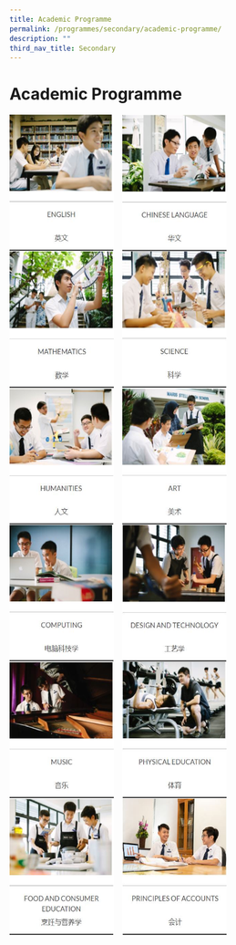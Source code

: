 ```yaml
---
title: Academic Programme
permalink: /programmes/secondary/academic-programme/
description: ""
third_nav_title: Secondary
---
```

# Academic Programme

<p><a href="https://staging.d2r0kwuamjw0vo.amplifyapp.com/programmes/secondary/academic-programme/english/">
<img src="/images/Academic%20Programme/Secondary/English%20(sec).jpg" style="width:183px;height:240px;margin-right:15px;" align = "left">
</a></p>

<p><a href="https://staging.d2r0kwuamjw0vo.amplifyapp.com/programmes/secondary/academic-programme/chinese-language/">
<img src="/images/Academic%20Programme/Secondary/Chinese%20Language%20(sec).jpg" style="width:183px;height:240px;margin-right:15px;" align = "left">
</a></p>


<p><a href="https://staging.d2r0kwuamjw0vo.amplifyapp.com/programmes/secondary/academic-programme/mathematics/">
<img src="/images/Academic%20Programme/Secondary/Mathematics%20(sec).jpg" style="width:183px;height:240px;margin-right:15px;" align = "left">
</a></p>

<p><a href="https://staging.d2r0kwuamjw0vo.amplifyapp.com/programmes/secondary/academic-programme/science/">
<img src="/images/Academic%20Programme/Secondary/Science%20(sec).jpg" style="width:183px;height:240px;margin-right:15px;" align = "left">
</a></p>


<br><br><br><br><br><br><br><br>


<p><a href="https://staging.d2r0kwuamjw0vo.amplifyapp.com/programmes/secondary/academic-programme/humanities/">
<img src="/images/Academic%20Programme/Secondary/Humanities%20(sec).jpg" style="width:183px;height:240px;margin-right:15px;" align = "left">
</a></p>


<p><a href="https://staging.d2r0kwuamjw0vo.amplifyapp.com/programmes/secondary/academic-programme/art/">
<img src="/images/Academic%20Programme/Secondary/Art%20(sec).jpg" style="width:183px;height:240px;margin-right:15px;" align = "left">
</a></p>


<p><a href="https://staging.d2r0kwuamjw0vo.amplifyapp.com/programmes/secondary/academic-programme/computing/">
<img src="/images/Academic%20Programme/Secondary/Computing%20(sec).jpg" style="width:183px;height:240px;margin-right:15px;" align = "left">
</a></p>

<p><a href="https://staging.d2r0kwuamjw0vo.amplifyapp.com/programmes/secondary/academic-programme/design-and-technology/">
<img src="/images/Academic%20Programme/Secondary/D&T%20(sec).jpg" style="width:183px;height:240px;margin-right:15px;" align = "left">
</a></p>


<br><br><br><br><br><br><br><br>


<p><a href="https://staging.d2r0kwuamjw0vo.amplifyapp.com/programmes/secondary/academic-programme/music/">
<img src="/images/Academic%20Programme/Secondary/Music%20(sec).jpg" style="width:183px;height:240px;margin-right:15px;" align = "left">
</a></p>

<p><a href="https://staging.d2r0kwuamjw0vo.amplifyapp.com/programmes/secondary/academic-programme/physical-education/">
<img src="/images/Academic%20Programme/Secondary/PE%20(sec).jpg" style="width:183px;height:240px;margin-right:15px;" align = "left">
</a></p>

<p><a href="https://staging.d2r0kwuamjw0vo.amplifyapp.com/programmes/secondary/academic-programme/food-and-consumer-education/">
<img src="/images/Academic%20Programme/Secondary/Food%20&%20Consumer%20Education%20(sec).jpg" style="width:183px;height:240px;margin-right:15px;" align = "left">
</a></p>

<p><a href="https://staging.d2r0kwuamjw0vo.amplifyapp.com/programmes/secondary/academic-programme/principles-of-account/">
<img src="/images/Academic%20Programme/Secondary/POA%20(sec).jpg" style="width:183px;height:240px;margin-right:15px;" align = "left">
</a></p>
